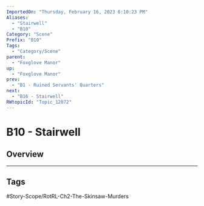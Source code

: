 ```yaml
---
ImportedOn: "Thursday, February 16, 2023 6:10:23 PM"
Aliases:
  - "Stairwell"
  - "B10"
Category: "Scene"
Prefix: "B10"
Tags:
  - "Category/Scene"
parent:
  - "Foxglove Manor"
up:
  - "Foxglove Manor"
prev:
  - "B1 - Ruined Servants' Quarters"
next:
  - "B16 - Stairwell"
RWtopicId: "Topic_12072"
---
```

# B10 - Stairwell
## Overview

---
## Tags
#Story-Scope/RotRL-Ch2-The-Skinsaw-Murders

